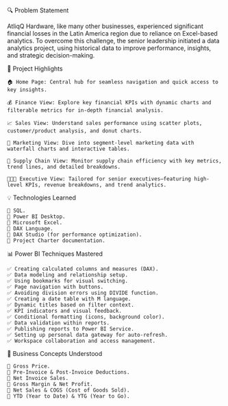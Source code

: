 🔍 Problem Statement

AtliqQ Hardware, like many other businesses, experienced significant financial losses in the Latin America region due to reliance on Excel-based analytics. To overcome this challenge, the senior leadership initiated a data analytics project, using historical data to improve performance, insights, and strategic decision-making.

🚀 Project Highlights

    🏠 Home Page: Central hub for seamless navigation and quick access to key insights.

    💰 Finance View: Explore key financial KPIs with dynamic charts and filterable metrics for in-depth financial analysis.

    📈 Sales View: Understand sales performance using scatter plots, customer/product analysis, and donut charts.

    📢 Marketing View: Dive into segment-level marketing data with waterfall charts and interactive tables.

    🚚 Supply Chain View: Monitor supply chain efficiency with key metrics, trend lines, and detailed breakdowns.

    👨🏻‍💼 Executive View: Tailored for senior executives—featuring high-level KPIs, revenue breakdowns, and trend analytics.

💡 Technologies Learned

    🔹 SQL.
    🔹 Power BI Desktop.
    🔹 Microsoft Excel.
    🔹 DAX Language.
    🔹 DAX Studio (for performance optimization).
    🔹 Project Charter documentation.

📊 Power BI Techniques Mastered

    ✅ Creating calculated columns and measures (DAX).
    ✅ Data modeling and relationship setup.
    ✅ Using bookmarks for visual switching.
    ✅ Page navigation with buttons.
    ✅ Avoiding division errors using DIVIDE function.
    ✅ Creating a date table with M language.
    ✅ Dynamic titles based on filter context.
    ✅ KPI indicators and visual feedback.
    ✅ Conditional formatting (icons, background color).
    ✅ Data validation within reports.
    ✅ Publishing reports to Power BI Service.
    ✅ Setting up personal data gateway for auto-refresh.
    ✅ Workspace collaboration and access management.

💼 Business Concepts Understood

    📌 Gross Price.
    📌 Pre-Invoice & Post-Invoice Deductions.
    📌 Net Invoice Sales.
    📌 Gross Margin & Net Profit.
    📌 Net Sales & COGS (Cost of Goods Sold).
    📌 YTD (Year to Date) & YTG (Year to Go).
